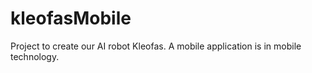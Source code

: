 # kleofasMobile
Project to create our AI robot Kleofas. A mobile application is in mobile technology.
